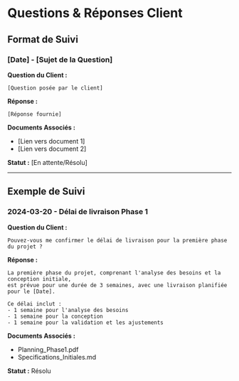 # Questions & Réponses Client

## Format de Suivi

### [Date] - [Sujet de la Question]

**Question du Client :**
```
[Question posée par le client]
```

**Réponse :**
```
[Réponse fournie]
```

**Documents Associés :**
- [Lien vers document 1]
- [Lien vers document 2]

**Statut :** [En attente/Résolu]

---

## Exemple de Suivi

### 2024-03-20 - Délai de livraison Phase 1

**Question du Client :**
```
Pouvez-vous me confirmer le délai de livraison pour la première phase du projet ?
```

**Réponse :**
```
La première phase du projet, comprenant l'analyse des besoins et la conception initiale,
est prévue pour une durée de 3 semaines, avec une livraison planifiée pour le [Date].

Ce délai inclut :
- 1 semaine pour l'analyse des besoins
- 1 semaine pour la conception
- 1 semaine pour la validation et les ajustements
```

**Documents Associés :**
- Planning_Phase1.pdf
- Specifications_Initiales.md

**Statut :** Résolu 